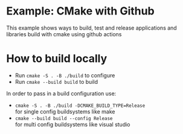 # Example: CMake with Github

This example shows ways to build, test and release applications and libraries build with cmake using github actions

# How to build locally
- Run `cmake -S . -B ./build` to configure
- Run `cmake --build build` to build

In order to pass in a build configuration use:  
- `cmake -S . -B ./build -DCMAKE_BUILD_TYPE=Release`  
for single config buildsystems like make
- `cmake --build build --config Release`  
for multi config buildsystems like visual studio
